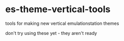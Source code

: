 # es-theme-vertical-tools
tools for making new vertical emulationstation themes

don't try using these yet - they aren't ready
